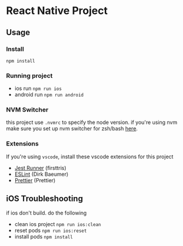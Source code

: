 # React Native Project

## Usage

### Install

`npm install`

### Running project

- ios run `npm run ios`
- android run `npm run android`

### NVM Switcher

this project use `.nvmrc` to specify the node version. if you're using nvm\
make sure you set up nvm switcher for zsh/bash [here](https://github.com/nvm-sh/nvm#automatically-call-nvm-use).

### Extensions

If you're using `vscode`, install these vscode extensions for this project

- [Jest Runner](https://marketplace.visualstudio.com/items?itemName=firsttris.vscode-jest-runner) (firsttris)
- [ESLint](https://marketplace.visualstudio.com/items?itemName=dbaeumer.vscode-eslint) (Dirk Baeumer)
- [Prettier](https://marketplace.visualstudio.com/items?itemName=esbenp.prettier-vscode) (Prettier)

## iOS Troubleshooting

if ios don't build. do the following

- clean ios project `npm run ios:clean`
- reset pods `npm run ios:reset`
- install pods `npm install`
